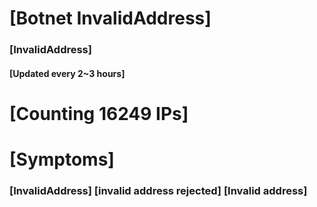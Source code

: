 # [Botnet InvalidAddress]
### [InvalidAddress]
#### [Updated every 2~3 hours]

# [Counting 16249 IPs]

# [Symptoms] 

###   [InvalidAddress] [invalid address rejected] [Invalid address]
